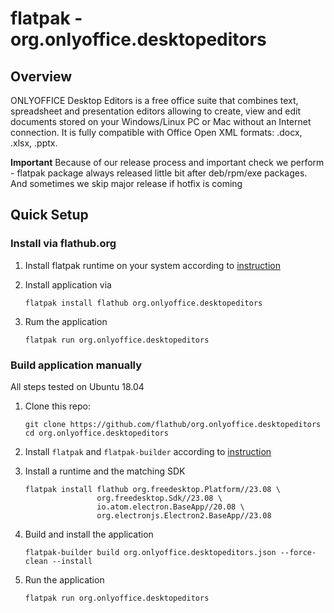 # flatpak - org.onlyoffice.desktopeditors

## Overview

ONLYOFFICE Desktop Editors is a free office suite that combines text,
spreadsheet and presentation editors allowing to create, view and edit
documents stored on your Windows/Linux PC or Mac without an Internet connection.
It is fully compatible with Office Open XML formats: .docx, .xlsx, .pptx.

**Important** Because of our release process and important check we perform - flatpak
package always released little bit after deb/rpm/exe packages.
And sometimes we skip major release if hotfix is coming

## Quick Setup

### Install via flathub.org

1. Install flatpak runtime on your system according to [instruction](https://flatpak.org/setup/)
2. Install application via

   ```shell script
   flatpak install flathub org.onlyoffice.desktopeditors
   ```

3. Rum the application

    ```shell script
   flatpak run org.onlyoffice.desktopeditors
   ```

### Build application manually

All steps tested on Ubuntu 18.04

1. Clone this repo:

   ```shell script
   git clone https://github.com/flathub/org.onlyoffice.desktopeditors
   cd org.onlyoffice.desktopeditors
   ```

2. Install `flatpak` and `flatpak-builder` according to [instruction](https://flatpak.org/setup/)

3. Install a runtime and the matching SDK

   ```shell script
   flatpak install flathub org.freedesktop.Platform//23.08 \
                   org.freedesktop.Sdk//23.08 \
                   io.atom.electron.BaseApp//20.08 \
                   org.electronjs.Electron2.BaseApp//23.08
   ```

4. Build and install the application

   ```shell script
   flatpak-builder build org.onlyoffice.desktopeditors.json --force-clean --install
   ```

5. Run the application

   ```shell script
   flatpak run org.onlyoffice.desktopeditors
   ```
